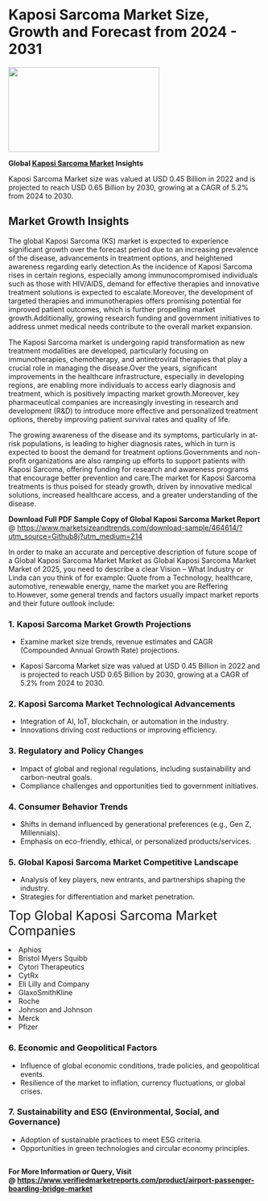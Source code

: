 <H1>Kaposi Sarcoma Market Size, Growth and Forecast from 2024 - 2031</H1><img class="aligncenter size-medium wp-image-584254" src="https://thirdeyenews.in/wp-content/uploads/2024/09/Global-Market-Research-300x168.jpeg" alt="" width="300" height="168" /><p><strong>Global&nbsp;<a href="https://www.marketsizeandtrends.com/download-sample/464614/?utm_source=Github8j?utm_medium=214">Kaposi Sarcoma Market</a> Insights</strong></p><p>Kaposi Sarcoma Market size was valued at USD 0.45 Billion in 2022 and is projected to reach USD 0.65 Billion by 2030, growing at a CAGR of 5.2% from 2024 to 2030.</p><p><h2>Market Growth Insights</h2> <p>The global Kaposi Sarcoma (KS) market is expected to experience significant growth over the forecast period due to an increasing prevalence of the disease, advancements in treatment options, and heightened awareness regarding early detection.As the incidence of Kaposi Sarcoma rises in certain regions, especially among immunocompromised individuals such as those with HIV/AIDS, demand for effective therapies and innovative treatment solutions is expected to escalate.Moreover, the development of targeted therapies and immunotherapies offers promising potential for improved patient outcomes, which is further propelling market growth.Additionally, growing research funding and government initiatives to address unmet medical needs contribute to the overall market expansion.</p> <p>The Kaposi Sarcoma market is undergoing rapid transformation as new treatment modalities are developed, particularly focusing on immunotherapies, chemotherapy, and antiretroviral therapies that play a crucial role in managing the disease.Over the years, significant improvements in the healthcare infrastructure, especially in developing regions, are enabling more individuals to access early diagnosis and treatment, which is positively impacting market growth.Moreover, key pharmaceutical companies are increasingly investing in research and development (R&D) to introduce more effective and personalized treatment options, thereby improving patient survival rates and quality of life.</p> <p>The growing awareness of the disease and its symptoms, particularly in at-risk populations, is leading to higher diagnosis rates, which in turn is expected to boost the demand for treatment options.Governments and non-profit organizations are also ramping up efforts to support patients with Kaposi Sarcoma, offering funding for research and awareness programs that encourage better prevention and care.The market for Kaposi Sarcoma treatments is thus poised for steady growth, driven by innovative medical solutions, increased healthcare access, and a greater understanding of the disease.</p> <p><span class=""><strong>Download Full PDF Sample Copy of Global Kaposi Sarcoma Market Report</strong> @ <a href="https://www.marketsizeandtrends.com/download-sample/464614/?utm_source=Github8j?utm_medium=214" target="_blank">https://www.marketsizeandtrends.com/download-sample/464614/?utm_source=Github8j?utm_medium=214</a></span></p><p>In order to make an accurate and perceptive description of future scope of a Global&nbsp;Kaposi Sarcoma Market Market as Global&nbsp;Kaposi Sarcoma Market Market of 2025, you need to describe a clear Vision &ndash; What Industry or Linda can you think of for example: Quote from a Technology, healthcare, automotive, renewable energy, name the market you are Reffering to.However, some general trends and factors usually impact market reports and their future outlook include:</p><h3>1.&nbsp;<strong>Kaposi Sarcoma Market Growth Projections</strong></h3><ul><li>Examine market size trends, revenue estimates and CAGR (Compounded Annual Growth Rate) projections.</li><li><p>Kaposi Sarcoma Market size was valued at USD 0.45 Billion in 2022 and is projected to reach USD 0.65 Billion by 2030, growing at a CAGR of 5.2% from 2024 to 2030.</p></li></ul><h3>2.&nbsp;<strong>Kaposi Sarcoma Market Technological Advancements</strong></h3><ul><li>Integration of AI, IoT, blockchain, or automation in the industry.</li><li>Innovations driving cost reductions or improving efficiency.</li></ul><h3>3.&nbsp;<strong>Regulatory and Policy Changes</strong></h3><ul><li>Impact of global and regional regulations, including sustainability and carbon-neutral goals.</li><li>Compliance challenges and opportunities tied to government initiatives.</li></ul><h3>4.&nbsp;<strong>Consumer Behavior Trends</strong></h3><ul><li>Shifts in demand influenced by generational preferences (e.g., Gen Z, Millennials).</li><li>Emphasis on eco-friendly, ethical, or personalized products/services.</li></ul><h3>5.&nbsp;<strong>Global Kaposi Sarcoma Market Competitive Landscape</strong></h3><ul><li>Analysis of key players, new entrants, and partnerships shaping the industry.</li><li>Strategies for differentiation and market penetration.</li></ul><p data-pm-slice="1 1 []"><span style="color: inherit; font-family: inherit; font-size: 25px;">Top Global Kaposi Sarcoma Market Companies</span></p><div class="" data-test-id=""><p><li>Aphios</li><li> Bristol Myers Squibb</li><li> Cytori Therapeutics</li><li> CytRx</li><li> Eli Lilly and Company</li><li> GlaxoSmithKline</li><li> Roche</li><li> Johnson and Johnson</li><li> Merck</li><li> Pfizer</li></p></div><h3>6.&nbsp;<strong>Economic and Geopolitical Factors</strong></h3><ul><li>Influence of global economic conditions, trade policies, and geopolitical events.</li><li>Resilience of the market to inflation, currency fluctuations, or global crises.</li></ul><h3>7.&nbsp;<strong>Sustainability and ESG (Environmental, Social, and Governance)</strong></h3><ul><li>Adoption of sustainable practices to meet ESG criteria.</li><li>Opportunities in green technologies and circular economy principles.</li></ul><h2><strong style="font-size: 14px;">For More Information or Query, Visit @&nbsp;</strong><a style="background-color: #ffffff; font-size: 14px;" href="https://www.marketsizeandtrends.com/report/kaposi-sarcoma-market/" target="_blank">https://www.verifiedmarketreports.com/product/airport-passenger-boarding-bridge-market</a></h2>
